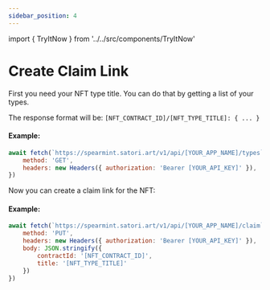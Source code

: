 ```yaml
---
sidebar_position: 4
---
```

import { TryItNow } from '../../src/components/TryItNow'


# Create Claim Link


First you need your NFT type title. You can do that by getting a list of your types.

The response format will be: `[NFT_CONTRACT_ID]/[NFT_TYPE_TITLE]: { ... }`
#### Example:

```js
await fetch(`https://spearmint.satori.art/v1/api/[YOUR_APP_NAME]/types`, {
	method: 'GET',
	headers: new Headers({ authorization: 'Bearer [YOUR_API_KEY]' }),
})
```
<TryItNow />

Now you can create a claim link for the NFT:

#### Example:

```js
await fetch(`https://spearmint.satori.art/v1/api/[YOUR_APP_NAME]/claim`, {
	method: 'PUT',
	headers: new Headers({ authorization: 'Bearer [YOUR_API_KEY]' }),
	body: JSON.stringify({
		contractId: '[NFT_CONTRACT_ID]',
		title: '[NFT_TYPE_TITLE]'
	})
})
```
<TryItNow />
